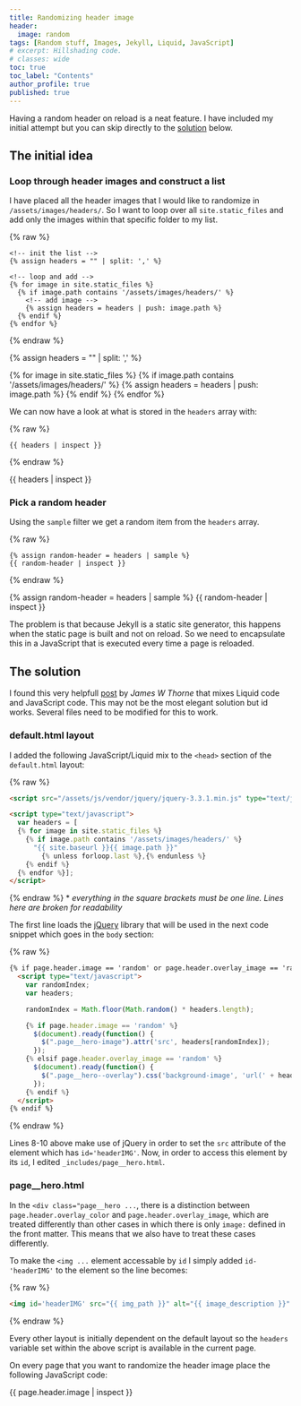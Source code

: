```yaml
---
title: Randomizing header image
header:
  image: random
tags: [Random stuff, Images, Jekyll, Liquid, JavaScript]
# excerpt: Hillshading code.
# classes: wide
toc: true
toc_label: "Contents"
author_profile: true
published: true
---
```


Having a random header on reload is a neat feature. I have included my initial attempt but you can skip directly to the [solution](#solution) below.

## The initial idea

### Loop through header images and construct a list

I have placed all the header images that I would like to randomize in ``/assets/images/headers/``. So I want to loop over all ``site.static_files`` and add only the images within that specific folder to my list.

{% raw %}
```liquid
<!-- init the list -->
{% assign headers = "" | split: ',' %}

<!-- loop and add -->
{% for image in site.static_files %}
  {% if image.path contains '/assets/images/headers/' %}
    <!-- add image -->
    {% assign headers = headers | push: image.path %}
  {% endif %}
{% endfor %}
```
{% endraw %}

{% assign headers = "" | split: ',' %}

{% for image in site.static_files %}
    {% if image.path contains '/assets/images/headers/' %}
        {% assign headers = headers | push: image.path %}
    {% endif %}
{% endfor %}

We can now have a look at what is stored in the ``headers`` array with:

{% raw %}
```liquid
{{ headers | inspect }}
```
{% endraw %}

{{ headers | inspect }}

### Pick a random header

Using the ``sample`` filter we get a random item from the ``headers`` array.

{% raw %}
```liquid
{% assign random-header = headers | sample %}
{{ random-header | inspect }}
```
{% endraw %}

{% assign random-header = headers | sample %}
{{ random-header | inspect }}

The problem is that because Jekyll is a static site generator, this happens when the static page is built and not on reload. So we need to encapsulate this in a JavaScript that is executed every time a page is reloaded.

## <a id="solution"></a>The solution

I found this very helpfull [post](https://thornelabs.net/2014/01/19/display-random-jekyll-posts-during-each-page-load-or-refresh-using-javascript.html) by *James W Thorne* that mixes Liquid code and JavaScript code. This may not be the most elegant solution but id works. Several files need to be modified for this to work.

### default.html layout

I added the following JavaScript/Liquid mix to the ``<head>`` section of the ``default.html`` layout:

{% raw %}
```html
<script src="/assets/js/vendor/jquery/jquery-3.3.1.min.js" type="text/javascript"></script>

<script type="text/javascript">
  var headers = [
  {% for image in site.static_files %}
    {% if image.path contains '/assets/images/headers/' %}
      "{{ site.baseurl }}{{ image.path }}"
        {% unless forloop.last %},{% endunless %}
    {% endif %}
  {% endfor %}];
</script>
```
{% endraw %}
\* *everything in the square brackets must be one line. Lines here are broken for readability*

The first line loads the [jQuery](http://jquery.com/) library that will be used in the next code snippet which goes in the ``body`` section:

{% raw %}
```html
{% if page.header.image == 'random' or page.header.overlay_image == 'random' %}
  <script type="text/javascript">
    var randomIndex;
    var headers;

    randomIndex = Math.floor(Math.random() * headers.length);

    {% if page.header.image == 'random' %}
      $(document).ready(function() {
        $(".page__hero-image").attr('src', headers[randomIndex]);
      });
    {% elsif page.header.overlay_image == 'random' %}
      $(document).ready(function() {
        $(".page__hero--overlay").css('background-image', 'url(' + headers[randomIndex] + ')');
      });
    {% endif %}
  </script>
{% endif %}
```
{% endraw %}

Lines 8-10 above make use of jQuery in order to set the ``src`` attribute of the element which has ``id='headerIMG'``. Now, in order to access this element by its ``id``, I edited ``_includes/page__hero.html``.

### page__hero.html

In the ``<div class="page__hero ...``, there is a distinction between ``page.header.overlay_color`` and ``page.header.overlay_image``, which are treated differently than other cases in which there is only ``image:`` defined in the front matter. This means that we also have to treat these cases differently.

To make the ``<img ...`` element accessable by ``id`` I simply added ``id-'headerIMG'`` to the element so the line becomes:

{% raw %}
```html
<img id='headerIMG' src="{{ img_path }}" alt="{{ image_description }}" class="page__hero-image">
```
{% endraw %}


Every other layout is initially dependent on the default layout so the ``headers`` variable set within the above script is available in the current page.

On every page that you want to randomize the header image place the following JavaScript code:

{{ page.header.image | inspect }}
